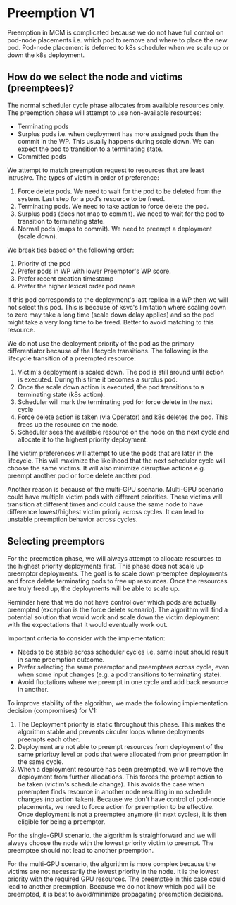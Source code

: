 # Preemption V1

Preemption in MCM is complicated because we do not have full control on pod-node placements i.e. which pod to remove and where to place the new pod. Pod-node placement is deferred to k8s scheduler when we scale up or down the k8s deployment.

## How do we select the node and victims (preemptees)?
The normal scheduler cycle phase allocates from available resources only.
The preemption phase will attempt to use non-available resources:
* Terminating pods
* Surplus pods i.e. when deployment has more assigned pods than the commit in the WP. This usually happens during scale down. We can expect the pod to transition to a terminating state.
* Committed pods

We attempt to match preemption request to resources that are least intrusive. The types of victim
in order of preference:
1. Force delete pods. We need to wait for the pod to be deleted from the system. Last step for a pod's resource to be freed.
2. Terminating pods. We need to take action to force delete the pod.
3. Surplus pods (does not map to commit). We need to wait for the pod to transition to terminating state.
4. Normal pods (maps to commit). We need to preempt a deployment (scale down).

We break ties based on the following order:
1. Priority of the pod
2. Prefer pods in WP with lower Preemptor's WP score.
3. Prefer recent creation timestamp
4. Prefer the higher lexical order pod name

If this pod corresponds to the deployment's last replica in a WP then we will not select this pod. This is
because of ksvc's limitation where scaling down to zero may take a long time (scale down delay applies) and
so the pod might take a very long time to be freed. Better to avoid matching to this resource.

We do not use the deployment priority of the pod as the primary differentiator because of the lifecycle transitions. 
The following is the lifecycle transition of a preempted resource:
1. Victim's deployment is scaled down. The pod is still around until action is executed. During this time it becomes a surplus pod.
2. Once the scale down action is executed, the pod transitions to a terminating state (k8s action).
3. Scheduler will mark the terminating pod for force delete in the next cycle
4. Force delete action is taken (via Operator) and k8s deletes the pod. This frees up the resource on the node.
5. Scheduler sees the available resource on the node on the next cycle and allocate it to the highest priority
deployment.

The victim preferences will attempt to use the pods that are later in the lifecycle. This will maximize the likelihood that the next scheduler cycle will choose the same victims. It will also minimize disruptive actions e.g. preempt another pod or force delete another pod. 

Another reason is because of the multi-GPU scenario. Multi-GPU scenario could have multiple victim pods with different priorities. These victims will transition at different times and could cause the same node to have 
difference lowest/highest victim prioriy across cycles. It can lead to unstable preemption behavior across cycles.

## Selecting preemptors
For the preemption phase, we will always attempt to allocate resources to the highest priority deployments first.
This phase does not scale up preemptor deployments. The goal is to scale down preemptee deployments and force delete 
terminating pods to free up resources. Once the resources are truly freed up, the deployments will be able to scale up.

Reminder here that we do not have control over which pods are actually preempted (exception is the force delete scenario). The algorithm will find a potential solution that would work and scale down the victim deployment with the expectations that it would eventually work out.

Important criteria to consider with the implementation:
* Needs to be stable across scheduler cycles i.e. same input should result in same preemption outcome.
* Prefer selecting the same preemptor and preemptees across cycle, even when some input changes (e.g. a pod transitions to terminating state).
* Avoid fluctations where we preempt in one cycle and add back resource in another.

To improve stability of the algorithm, we made the following implementation decision (compromises) for V1:
1. The Deployment priority is static throughout this phase. This makes the algorithm stable and prevents circuler loops where deployments preempts each other.
2. Deployment are not able to preempt resources from deployment of the same priorituy level or pods that were allocated from prior preemption in the same cycle.
3. When a deployment resource has been preempted, we will remove the deployment from further allocations. This forces the preempt action to be taken (victim's schedule change). This avoids the case when preemptee finds resource in another node resulting in no schedule changes (no action taken). Because we don't have control of pod-node placements, we need to force action for preemption to be effective. Once deployment is not a preemptee anymore (in next cycles), it is then eligible for being a preemptor.

For the single-GPU scenario. the algorithm is straighforward and we will always choose the node with the lowest priority victim to preempt. The preemptee should not lead to another preemption.

For the multi-GPU scenario, the algorithm is more complex because the victims are not necessarily the lowest priority in the node. It is the lowest priority with the required GPU resources. The preemptee in this case could lead to another preemption. Because we do not know which pod will be preempted, it is best to avoid/minimize propagating preemption decisions.